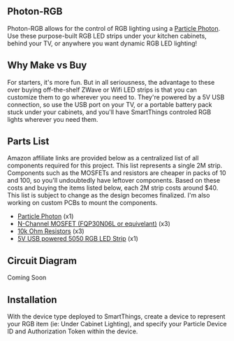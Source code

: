 ## Photon-RGB

Photon-RGB allows for the control of RGB lighting using a [Particle Photon](https://www.particle.io/). Use these purpose-built RGB LED strips under your kitchen cabinets, behind your TV, or anywhere you want dynamic RGB LED lighting!

## Why Make vs Buy

For starters, it's more fun. But in all seriousness, the advantage to these over buying off-the-shelf ZWave or Wifi LED strips is that you can customize them to go wherever you need to. They're powered by a 5V USB connection, so use the USB port on your TV, or a portable battery pack stuck under your cabinets, and you'll have SmartThings controled RGB lights wherever you need them.

## Parts List

Amazon affiliate links are provided below as a centralized list of all components required for this project. This list represents a single 2M strip. Components such as the MOSFETs and resistors are cheaper in packs of 10 and 100, so you'll undoubtedly have leftover components. Based on these costs and buying the items listed below, each 2M strip costs around $40. This list is subject to change as the design becomes finalized. I'm also working on custom PCBs to mount the components.

* [Particle Photon](http://amzn.to/2kAbdeQ) (x1)
* [N-Channel MOSFET (FQP30N06L or equivelant)](http://amzn.to/2j1Vncg) (x3)
* [10k Ohm Resistors](http://amzn.to/2kx1Hcb) (x3)
* [5V USB powered 5050 RGB LED Strip](http://amzn.to/2kwAaaX) (x1)

## Circuit Diagram

Coming Soon

## Installation

With the device type deployed to SmartThings, create a device to represent your RGB item (ie: Under Cabinet Lighting), and specify your Particle Device ID and Authorization Token within the device.